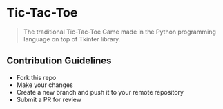 # Tic-Tac-Toe

> The traditional Tic-Tac-Toe Game made in the Python programming language on top of Tkinter library.

## Contribution Guidelines

- Fork this repo
- Make your changes
- Create a new branch and push it to your remote repository
- Submit a PR for review



